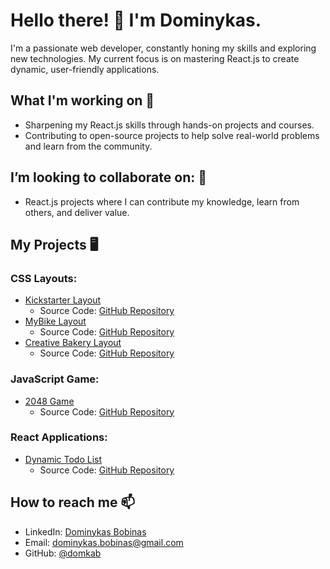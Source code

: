 # Hello there! 👋 I'm Dominykas.

I'm a passionate web developer, constantly honing my skills and exploring new technologies. My current focus is on mastering React.js to create dynamic, user-friendly applications.

## What I'm working on 🌱
- Sharpening my React.js skills through hands-on projects and courses.
- Contributing to open-source projects to help solve real-world problems and learn from the community.

## I’m looking to collaborate on: 💞️
- React.js projects where I can contribute my knowledge, learn from others, and deliver value.

## My Projects 🖥️

### CSS Layouts:
- [Kickstarter Layout](https://domkab.github.io/Kickstarter)
  - Source Code: [GitHub Repository](https://github.com/domkab/Kickstarter/tree/develop/src)
- [MyBike Layout](https://domkab.github.io/layout_miami/)
  - Source Code: [GitHub Repository](https://github.com/domkab/layout_miami/tree/develop/src)
- [Creative Bakery Layout](https://domkab.github.io/layout_creativeBakery/)  
  - Source Code: [GitHub Repository](https://github.com/your-username/creative-bakery-repo)

### JavaScript Game:
- [2048 Game](https://domkab.github.io/js_2048_game/)  
  - Source Code: [GitHub Repository](https://github.com/your-username/2048-game-repo)

### React Applications:
- [Dynamic Todo List](https://domkab.github.io/react_dynamic-list-of-todos/)  
  - Source Code: [GitHub Repository](https://github.com/your-username/dynamic-todo-list-repo)


## How to reach me 📫
- LinkedIn: [Dominykas Bobinas](https://www.linkedin.com/in/dominykas-bobinas-b7159a225/)
- Email: [dominykas.bobinas@gmail.com](mailto:dominykas.bobinas@gmail.com)
- GitHub: [@domkab](https://github.com/domkab)
<!-- Your footer here -->
